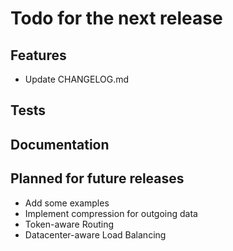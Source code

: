 # Todo for the next release

## Features
* Update CHANGELOG.md

## Tests

## Documentation

## Planned for future releases
* Add some examples
* Implement compression for outgoing data
* Token-aware Routing
* Datacenter-aware Load Balancing
